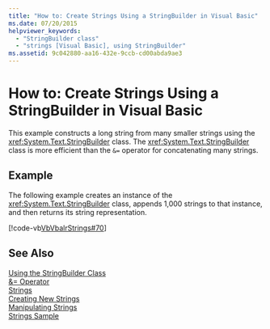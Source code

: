 ```yaml
---
title: "How to: Create Strings Using a StringBuilder in Visual Basic"
ms.date: 07/20/2015
helpviewer_keywords: 
  - "StringBuilder class"
  - "strings [Visual Basic], using StringBuilder"
ms.assetid: 9c042880-aa16-432e-9ccb-cd00abda9ae3
---
```

# How to: Create Strings Using a StringBuilder in Visual Basic
This example constructs a long string from many smaller strings using the <xref:System.Text.StringBuilder> class. The <xref:System.Text.StringBuilder> class is more efficient than the `&=` operator for concatenating many strings.  
  
## Example  
 The following example creates an instance of the <xref:System.Text.StringBuilder> class, appends 1,000 strings to that instance, and then returns its string representation.  
  
 [!code-vb[VbVbalrStrings#70](../../../../visual-basic/language-reference/functions/codesnippet/VisualBasic/how-to-create-strings-using-a-stringbuilder_1.vb)]  
  
## See Also  
 [Using the StringBuilder Class](../../../../standard/base-types/stringbuilder.md)  
 [&= Operator](../../../../visual-basic/language-reference/operators/and-assignment-operator.md)  
 [Strings](../../../../visual-basic/programming-guide/language-features/strings/index.md)  
 [Creating New Strings](../../../../standard/base-types/creating-new.md)  
 [Manipulating Strings](../../../../standard/base-types/manipulating-strings.md)  
 [Strings Sample](https://msdn.microsoft.com/library/be9e82a3-dc95-4aaa-9396-61b66e467e02(v=vs.100))
